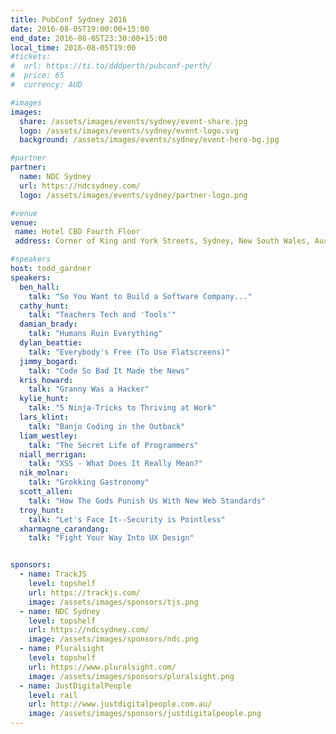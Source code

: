 ```yaml
---
title: PubConf Sydney 2016
date: 2016-08-05T19:00:00+15:00
end_date: 2016-08-05T23:30:00+15:00
local_time: 2016-08-05T19:00
#tickets:
#  url: https://ti.to/dddperth/pubconf-perth/
#  price: 65
#  currency: AUD

#images
images:
  share: /assets/images/events/sydney/event-share.jpg
  logo: /assets/images/events/sydney/event-logo.svg
  background: /assets/images/events/sydney/event-hero-bg.jpg

#partner
partner:
  name: NDC Sydney
  url: https://ndcsydney.com/
  logo: /assets/images/events/sydney/partner-logo.png

#venue
venue:
 name: Hotel CBD Fourth Floor
 address: Corner of King and York Streets, Sydney, New South Wales, Australia

#speakers
host: todd_gardner
speakers:
  ben_hall:
    talk: "So You Want to Build a Software Company..."
  cathy_hunt:
    talk: "Teachers Tech and 'Tools'"
  damian_brady:
    talk: "Humans Ruin Everything"
  dylan_beattie:
    talk: "Everybody's Free (To Use Flatscreens)"
  jimmy_bogard:
    talk: "Code So Bad It Made the News"
  kris_howard:
    talk: "Granny Was a Hacker"
  kylie_hunt:
    talk: "5 Ninja-Tricks to Thriving at Work"
  lars_klint:
    talk: "Banjo Coding in the Outback"
  liam_westley:
    talk: "The Secret Life of Programmers"
  niall_merrigan:
    talk: "XSS - What Does It Really Mean?"
  nik_molnar:
    talk: "Grokking Gastronomy"
  scott_allen:
    talk: "How The Gods Punish Us With New Web Standards"
  troy_hunt:
    talk: "Let's Face It--Security is Pointless"
  xharmagne_carandang:
    talk: "Fight Your Way Into UX Design"


sponsors:
  - name: TrackJS
    level: topshelf
    url: https://trackjs.com/
    image: /assets/images/sponsors/tjs.png
  - name: NDC Sydney
    level: topshelf
    url: https://ndcsydney.com/
    image: /assets/images/sponsors/ndc.png
  - name: Pluralsight
    level: topshelf
    url: https://www.pluralsight.com/
    image: /assets/images/sponsors/pluralsight.png
  - name: JustDigitalPeople
    level: rail
    url: http://www.justdigitalpeople.com.au/
    image: /assets/images/sponsors/justdigitalpeople.png
---
```

